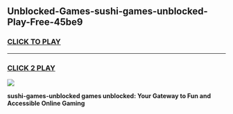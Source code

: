 
## Unblocked-Games-sushi-games-unblocked-Play-Free-45be9
<h3>
<a href="https://premium76.site?title=sushi-games-unblocked&ref=21A">CLICK TO PLAY</a></h3>
<hr>

<h3>
<a href="https://premium76.site?title=sushi-games-unblocked&ref=21A">CLICK 2 PLAY</a>
  
</h3>

<a href="https://premium76.site?title=sushi-games-unblocked&ref=21A"><img src="https://clearcache.store/games.png"></a>


**sushi-games-unblocked games unblocked: Your Gateway to Fun and Accessible Online Gaming**
